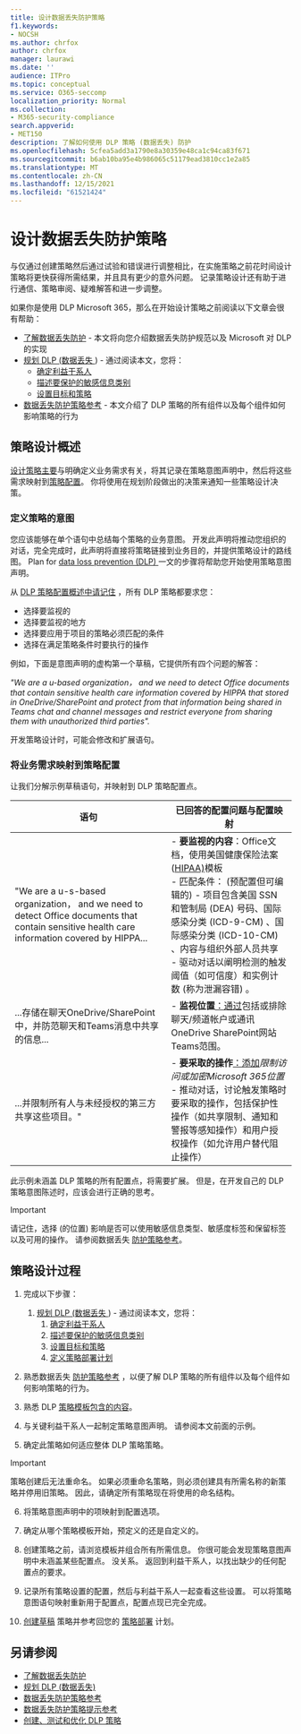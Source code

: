 ```yaml
---
title: 设计数据丢失防护策略
f1.keywords:
- NOCSH
ms.author: chrfox
author: chrfox
manager: laurawi
ms.date: ''
audience: ITPro
ms.topic: conceptual
ms.service: O365-seccomp
localization_priority: Normal
ms.collection:
- M365-security-compliance
search.appverid:
- MET150
description: 了解如何使用 DLP 策略 (数据丢失) 防护
ms.openlocfilehash: 5cfea5add3a1790e8a30359e48ca1c94ca83f671
ms.sourcegitcommit: b6ab10ba95e4b986065c51179ead3810cc1e2a85
ms.translationtype: MT
ms.contentlocale: zh-CN
ms.lasthandoff: 12/15/2021
ms.locfileid: "61521424"
---
```

# <a name="design-a-data-loss-prevention-policy"></a>设计数据丢失防护策略

与仅通过创建策略然后通过试验和错误进行调整相比，在实施策略之前花时间设计策略将更快获得所需结果，并且具有更少的意外问题。 记录策略设计还有助于进行通信、策略审阅、疑难解答和进一步调整。

<!--, but excessive tuning to get the intended results can be time consuming.

 if you have to do a lot of tuning to get a policy to yield the intended results can be time consuming .-->

如果你是使用 DLP Microsoft 365，那么在开始设计策略之前阅读以下文章会很有帮助：

- [了解数据丢失防护](dlp-learn-about-dlp.md#learn-about-data-loss-prevention) - 本文将向您介绍数据丢失防护规范以及 Microsoft 对 DLP 的实现
- [规划 DLP (数据丢失 ](dlp-overview-plan-for-dlp.md#plan-for-data-loss-prevention-dlp)) - 通过阅读本文，您将：
    - [确定利益干系人](dlp-overview-plan-for-dlp.md#identify-stakeholders)
    - [描述要保护的敏感信息类别](dlp-overview-plan-for-dlp.md#describe-the-categories-of-sensitive-information-to-protect)
    - [设置目标和策略](dlp-overview-plan-for-dlp.md#set-goals-and-strategy)
- [数据丢失防护策略参考](dlp-policy-reference.md#data-loss-prevention-policy-reference) - 本文介绍了 DLP 策略的所有组件以及每个组件如何影响策略的行为

## <a name="policy-design-overview"></a>策略设计概述

[设计策略主要](#policy-design-process)与明确定义业务需求有关，[](#define-intent-for-the-policy)将其记录在策略意图声明中，然后将这些需求映射到[策略配置](#map-business-needs-to-policy-configuration)。 你将使用在规划阶段做出的决策来通知一些策略设计决策。 

### <a name="define-intent-for-the-policy"></a>定义策略的意图 

您应该能够在单个语句中总结每个策略的业务意图。 开发此声明将推动您组织的对话，完全完成时，此声明将直接将策略链接到业务目的，并提供策略设计的路线图。 Plan for [data loss prevention (DLP) ](dlp-overview-plan-for-dlp.md#overview-of-planning-process) 一文的步骤将帮助您开始使用策略意图声明。  

从 [DLP 策略配置概述中请记住](dlp-learn-about-dlp.md#dlp-policy-configuration-overview) ，所有 DLP 策略都要求您：

- 选择要监视的
- 选择要监视的地方
- 选择要应用于项目的策略必须匹配的条件
- 选择在满足策略条件时要执行的操作 

例如，下面是意图声明的虚构第一个草稿，它提供所有四个问题的解答： 

*"We are a u-based organization， and we need to detect Office documents that contain sensitive health care information covered by HIPPA that stored in OneDrive/SharePoint and protect from that information being shared in Teams chat and channel messages and restrict everyone from sharing them with unauthorized third parties".* 

开发策略设计时，可能会修改和扩展语句。

### <a name="map-business-needs-to-policy-configuration"></a>将业务需求映射到策略配置

让我们分解示例草稿语句，并映射到 DLP 策略配置点。

|语句  |已回答的配置问题与配置映射  |
|---------|---------|
| "We are a u-s-based organization， and we need to detect Office documents that contain sensitive health care information covered by HIPPA...  |- **要监视的内容**：Office文档，使用美国健康保险法案 ([HIPAA)](what-the-dlp-policy-templates-include.md#us-health-insurance-act-hipaa)模板 </br>- 匹配条件： (预配置但可编辑的) - 项目包含美国 SSN 和管制局 (DEA) 号码、国际感染分类 (ICD-9-CM) 、国际感染分类 (ICD-10-CM) 、内容与组织外部人员共享  </br> - 驱动对话以阐明检测的触发阈值（如[](sensitive-information-type-learn-about.md#more-on-confidence-levels)可信度）和实例[](dlp-policy-reference.md#content-contains)计数 (称为泄漏容错) 。|
|...存储在聊天OneDrive/SharePoint中，并防范聊天和Teams消息中共享的信息... |- **监视位置**[：通过](dlp-policy-reference.md#locations)包括或排除聊天/频道帐户或通讯OneDrive SharePoint网站Teams范围。 |
|...并限制所有人与未经授权的第三方共享这些项目。"  | - **要采取的操作**[：添加](dlp-policy-reference.md#actions)*限制访问或加密Microsoft 365位置* </br> - 推动对话，讨论触发策略时要采取的操作，包括保护性操作（如共享限制、通知和警报等感知操作）和用户授权操作（如允许用户替代阻止操作） |

此示例未涵盖 DLP 策略的所有配置点，将需要扩展。 但是，在开发自己的 DLP 策略意图陈述时，应该会进行正确的思考。

> [!IMPORTANT]
> 请记住，选择 (的位置) 影响是否可以使用敏感信息类型、敏感度标签和保留标签以及可用的操作。 请参阅数据丢失 [防护策略参考](dlp-policy-reference.md#data-loss-prevention-policy-reference)。

## <a name="policy-design-process"></a>策略设计过程

1. 完成以下步骤：
    1. [规划 DLP (数据丢失 ](dlp-overview-plan-for-dlp.md#plan-for-data-loss-prevention-dlp)) - 通过阅读本文，您将：
        1. [确定利益干系人](dlp-overview-plan-for-dlp.md#identify-stakeholders)
        1. [描述要保护的敏感信息类别](dlp-overview-plan-for-dlp.md#describe-the-categories-of-sensitive-information-to-protect)
        1. [设置目标和策略](dlp-overview-plan-for-dlp.md#set-goals-and-strategy)
        1. [定义策略部署计划](dlp-overview-plan-for-dlp.md#policy-deployment)

1. 熟悉数据丢失 [防护策略参考](dlp-policy-reference.md#data-loss-prevention-policy-reference) ，以便了解 DLP 策略的所有组件以及每个组件如何影响策略的行为。

1. 熟悉 DLP [策略模板包含的内容](what-the-dlp-policy-templates-include.md#what-the-dlp-policy-templates-include)。

1. 与关键利益干系人一起制定策略意图声明。 请参阅本文前面的示例。

1. 确定此策略如何适应整体 DLP 策略策略。

> [!IMPORTANT]
> 策略创建后无法重命名。 如果必须重命名策略，则必须创建具有所需名称的新策略并停用旧策略。 因此，请确定所有策略现在将使用的命名结构。 

6. 将策略意图声明中的项映射到配置选项。

7. 确定从哪个策略模板开始，预定义的还是自定义的。

8. 创建策略之前，请浏览模板并组合所有所需信息。 你很可能会发现策略意图声明中未涵盖某些配置点。 没关系。 返回到利益干系人，以找出缺少的任何配置点的要求。 

9. 记录所有策略设置的配置，然后与利益干系人一起查看这些设置。 可以将策略意图语句映射重新用于配置点，配置点现已完全完成。

10. [创建草稿](create-test-tune-dlp-policy.md#create-test-and-tune-a-dlp-policy) 策略并参考回您的 [策略部署](dlp-overview-plan-for-dlp.md#policy-deployment) 计划。

<!--## Policy design examples

|Customer business needs description  | approach  |
|---------|---------|
|**Contoso Bank** is in a highly regulated industry and has  many different types of sensitive items in many different locations. </br> - knows which types of sensitive information are top priority. </br> - must minimize business disruption as policies are rolled out. </br> -  has IT resources and can hire experts to help plan, design deploy </br> - has a premier support contract with Microsoft| - Take the time to understand what regulations they must comply with and how they are going to comply. </br> -Take the time to understand the better together value of the Microsoft 365 Information Protection stack </br> - Develop sensitivity labeling scheme for prioritized items and apply </br> - Involve business process owners </br>- Design/code policies, deploy in test mode, train users </br>- repeat|
|**TailSpin Toys** doesn’t know what they have or where it is, and have little to no resource depth. They use Teams, OneDrive for Business and Exchange extensively.     |- Start with simple policies on the prioritized locations. </br>- Monitor what gets identified </br>- Apply sensitivity labels accordingly </br>- Refine policies, train users       |
|**Fabrikam** is a small startup and wants to protect its intellectual property, and must move quickly. They are willing to dedicate some resources, but can't afford to hire outside experts. </br>- Sensitive items are all in Microsoft 365 OneDrive for Business/SharePoint </br>- Adoption of OneDrive for Business and SharePoint is slow, employees/shadow IT use DropBox and Google drive to share/store items </br>- Employees value speed of work over data protection discipline </br>- Customer splurged and bought all 18 employees new Windows 10 devices     |- Take advantage of the default DLP policy in Teams </br>- Use restricted by default setting for SharePoint items </br>- Deploy policies that prevent external sharing </br>- Deploy policies to prioritized locations </br>- Deploy policies to Windows 10 devices </br>- Block uploads to non-OneDrive for Business cloud storage      |


1. For example:
    1. Identify your volume thresholds that your company deems to be low-risk (leakage tolerance), perhaps from unintentional sharing and is an opportunity to educate users and the threshold that is concerning or high-risk for your company that may need immediate attention.
    - example volume: “Low risk” for Contoso is 1 credit card number, perhaps it was a personal card that was shared carelessly
    - example volume: “High risk” for Contoso is 2 or more credit card numbers. It doesn’t feel like a common scenario that an employee would engage in accidentally



–   For each of the sensitive information types listed out, list out **who should have access to that data when it’s generated** and **what type of activities should be allowable with that data**


  <!--(Perhaps this is where we can provide some basic categories, templates, activities and actions that are supported by Microsoft. Some of these items are not discoverable until you are deeper within a policy creation flow. If we provide, we should time stamp it for “last updated” or “as of xx/xx/xxx”)
–   (Show table with parent-child relationships between categories, templates and sensitive info types that Microsoft supports) Should be gathered from GA Compliance environment-->

<!--


> [!TIP] The more locations you include ensures broader application of the policy and more consistent coverage. If you include locations that are mostly used for internal collaboration, the responsiveness of collaboration may be impacted.


- whether the protective actions you need are supported throught the associated location or if you need to compromise to extend coverage
    - also usefule for identifying the most restrictive actions available 
    - (we shouldn't mention here that the "content contains" condition is the primary staple for a DLP policy and should be utilized as a starting point for policy creation. The other workload-specific conditions can be ustilized as an extended or granular control of company's DLP policy. Useful for when "too much" data is being restricted and known sensitive data typically falls under certain conditions.)
    - (We can mention here that their quantitative goal such as "protect X% of data across all locations while maintaining x productivity" can be monitored throught alerts or reports. If protection is too high of working against their established goals, they can come back to policy and tweak their conditions/actions)
- Finally, you should have a union of what, hwo and when to be covered which will easily map to generating a live policy via Microsoft DLP. 
- 
5. At this stage you should asses how you should start this policy. ***LINK OUT TO DEPLOYING A POLICY COVERED IN THE PLANNING TOPIC TOO***
    - Test: your company is very large, conservative or the actions established are pretty restrictive
    - Test w/ notifications: same as above, but you get to test out investigation cadence or volume
    - Live: immediately start this policy in your environment. Useful for when data protection is needed immediately, such as a reactive policy creation, or if you're confident in your planning, or if the risk is low (liek audit actions, etc.)
    - keep it off:
-->

<!--## Policy Design Examples

Here are some examples of more detailed policy intent statement to configuration mappings.

*We are a national healthcare provider based in the U.S. We need to protect our patient’s personal information and prevent it from egressing outside of our company’s borders. We want to limit access to our patient’s personal information to only authorized personnel, like our physicians and billing department from our on-premises devices. We've determined that any single instance of any of each information type in any item is not a data risk, but it is a risk when two or more occur in a single item. We have a Microsoft 365 E5 subscription and want to protect all locations and first party apps that are available to us because we can’t afford to have any data leaks. If an event occurs or is prevented, we want to alert our compliance admin and educate our end-users where necessary.*

|Statement  |Configuration question answered and configuration mapping  |
|---------|---------|
| We are a national healthcare provider based in the U.S. We need to protect our patient’s personal information...|- **What to monitor**: All available item types, use the [U.S. Health Insurance Act (HIPAA)](what-the-dlp-policy-templates-include.md#us-health-insurance-act-hipaa) template. </br>- **Conditions for a match**: (preconfigured but editable) - item contains full names, physical addresses, driver's license number, U.S. SSN
| ...and prevent it from egressing outside of our company’s borders... |- **Actions to take**: Block anyone outside the organization from accessing items, block unintentional sharing by internal users with anyone outside the org.|
|...We want to limit access to our patient’s personal information to only authorized personnel, like our physicians and billing department from our on-premises devices...| - **Actions to take**: - Block access to items, block all activities (upload to cloud, copy to clipboard, copy to USB, copy to network share, access by restricted app, print, copy/move via Bluetooth, copy/move via remote desktop) from Windows devices.  </br> - **Where to monitor**: in all Microsoft 365 locations
| ...We've determined that any single instance of any of each information type in any item is not a data risk, but it is a risk when two or more occur in a single item....| - **Conditions for a match**: (preconfigured but editable) any single item contains more than one of these or any two or more of these:  Full Name, U.S. Social Security Number, Drug Enforcement Agency (DEA) number, International Classification of Diseases (ICD-9-CM), International Classification of Diseases (ICD-10-CM), Physical Address, U.S. driver's license number. For example, two instanced of Full Name or one instance of a U.S. Social Security Number along with one instance of Drug Enforcement Agency (DEA) number will trigger a match.

   , content is shared with people outside my organization  </br> - drives conversations to clarify the triggering threshold for detection like [confidence levels](sensitive-information-type-learn-about.md#more-on-confidence-levels), and [instance count](dlp-policy-reference.md#content-contains) (called leakage tolerance).|
|...that are stored in OneDrive/SharePoint and protect against that information being shared Teams chat and channel messages... |- **Where to monitor**:  [Location scoping](dlp-policy-reference.md#locations) by including or excluding OneDrive and SharePoint sites and Teams chat/channel accounts or distribution groups. |
|...and restrict everyone from sharing those items with unauthorized third parties."  | - **Actions to take**: [You add](dlp-policy-reference.md#actions) *Restrict access or encrypt the content in Microsoft 365 locations* </br> - drives conversation on what actions to take when a policy is triggered including protective actions like sharing restrictions, awareness actions like notifications and alerts, and user empowerment actions like allow user overrides of a blocking action |

-->


## <a name="see-also"></a>另请参阅

- [了解数据丢失防护](dlp-learn-about-dlp.md#learn-about-data-loss-prevention)
- [规划 DLP (数据丢失) ](dlp-overview-plan-for-dlp.md#plan-for-data-loss-prevention-dlp)
- [数据丢失防护策略参考](dlp-policy-reference.md#data-loss-prevention-policy-reference)
- [数据丢失防护策略提示参考](dlp-policy-tips-reference.md#data-loss-prevention-policy-tips-reference)
- [创建、测试和优化 DLP 策略](create-test-tune-dlp-policy.md#create-test-and-tune-a-dlp-policy)